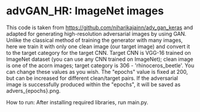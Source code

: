 # advGAN_HR: ImageNet images

This code is taken from https://github.com/niharikajainn/adv_gan_keras and adapted for generating high-resolution adversarial images by using GAN. Unlike the classical method of training the generator with many images, here we train it with only one clean image (our target image) and convert it to the target category for the target CNN. Target CNN is VGG-16 trained on ImageNet dataset (you can use any CNN trained on ImageNet); clean image is one of the acorn images; target category is 306 -  'rhinoceros_beetle'. You can change these values as you wish. The "epochs" value is fixed at 200, but can be increased for different clean/target pairs. If the adversarial image is successfully produced within the "epochs", it will be saved as advers_{epochs}.png.

How to run: After installing required libraries, run main.py.
